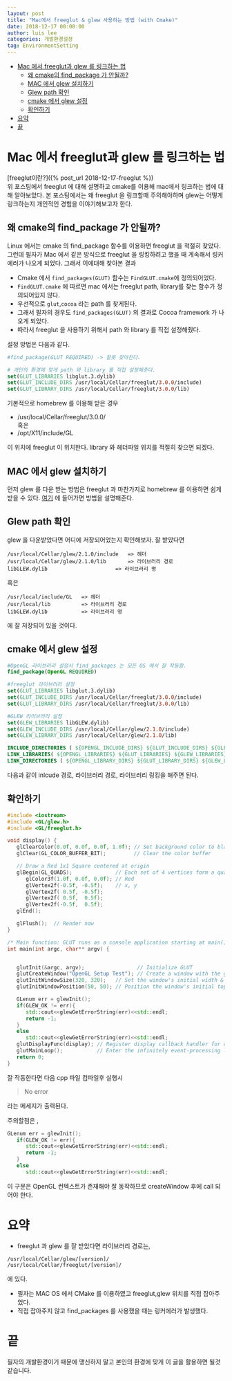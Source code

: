 ```yaml
---
layout: post
title: "Mac에서 freeglut & glew 사용하는 방법 (with Cmake)"
date: 2018-12-17 00:00:00
author: luis lee
categories: 개발환경설정
tag: EnvironmentSetting
---
```


<!-- TOC -->

- [Mac 에서 freeglut과 glew 를 링크하는 법](#mac-%EC%97%90%EC%84%9C-freeglut%EA%B3%BC-glew-%EB%A5%BC-%EB%A7%81%ED%81%AC%ED%95%98%EB%8A%94-%EB%B2%95)
  - [왜 cmake의 find_package 가 안될까?](#%EC%99%9C-cmake%EC%9D%98-findpackage-%EA%B0%80-%EC%95%88%EB%90%A0%EA%B9%8C)
  - [MAC 에서 glew 설치하기](#mac-%EC%97%90%EC%84%9C-glew-%EC%84%A4%EC%B9%98%ED%95%98%EA%B8%B0)
  - [Glew path 확인](#glew-path-%ED%99%95%EC%9D%B8)
  - [cmake 에서 glew 설정](#cmake-%EC%97%90%EC%84%9C-glew-%EC%84%A4%EC%A0%95)
  - [확인하기](#%ED%99%95%EC%9D%B8%ED%95%98%EA%B8%B0)
- [요약](#%EC%9A%94%EC%95%BD)
- [끝](#%EB%81%9D)

<!-- /TOC -->
# Mac 에서 freeglut과 glew 를 링크하는 법

[freeglut이란?]({% post_url 2018-12-17-freeglut %})
<br>
위 포스팅에서 freeglut 에 대해 설명하고 cmake를 이용해 mac에서 링크하는 법에 대해 알아보았다.
본 포스팅에서는 왜 freeglut 을 링크할때 주의해야하며 glew는 어떻게 링크하는지 개인적인 경험을 이야기해보고자 한다.

## 왜 cmake의 find_package 가 안될까?

Linux 에서는 cmake 의 find_package 함수를 이용하면 freeglut 을 적절히 찾았다.
그런데 필자가 Mac 에서 같은 방식으로 freeglut 을 링킹하려고 했을 때 계속해서 링커에러가 나오게 되었다.
그래서 이에대해 찾아본 결과

- Cmake 에서 `find_packages(GLUT)` 함수는 `FindGLUT.cmake`에 정의되어었다.
- `FindGLUT.cmake` 에 따르면 mac 에서는 freeglut path, library를 찾는 함수가 정의되어있지 않다.
- 우선적으로 `glut`,`cocoa` 라는 path 를 찾게된다.
- 그래서 필자의 경우도 `find_packages(GLUT)` 의 결과로 Cocoa framework 가 나오게 되었다.
- 따라서 freeglut 을 사용하기 위해서 path 와 library 를 직접 설정해줬다.

설정 방법은 다음과 같다.

```cmake
#find_package(GLUT REQUIRED) -> 잘못 찾아진다.

# 개인의 환경에 맞게 path 와 library 를 직접 설정해준다.
set(GLUT_LIBRARIES libglut.3.dylib)
set(GLUT_INCLUDE_DIRS /usr/local/Cellar/freeglut/3.0.0/include)
set(GLUT_LIBRARY_DIRS /usr/local/Cellar/freeglut/3.0.0/lib)
```

기본적으로 homebrew 를 이용해 받은 경우

- /usr/local/Cellar/freeglut/3.0.0/
  <br> 혹은
- /opt/X11/include/GL

이 위치에 freeglut 이 위치한다.
library 와 헤더파일 위치를 적절히 찾으면 되겠다.

## MAC 에서 glew 설치하기

먼저 glew 를 다운 받는 방법은 freeglut 과 마찬가지로 homebrew 를 이용하면 쉽게 받을 수 있다.
[여기](https://www.youtube.com/watch?v=D3lIDsSIm6M) 에 들어가면 방법을 설명해준다.

## Glew path 확인

glew 을 다운받았다면 어디에 저장되어었는지 확인해보자.
잘 받았다면

```commandline
/usr/local/Cellar/glew/2.1.0/include   => 헤더
/usr/local/Cellar/glew/2.1.0/lib       => 라이브러리 경로
libGLEW.dylib                      => 라이브러리 명
```

혹은

```commandline
/usr/local/include/GL   => 헤더
/usr/local/lib          => 라이브러리 경로
libGLEW.dylib           => 라이브러리 명
```

에 잘 저장되어 있을 것이다.

## cmake 에서 glew 설정

```cmake
#OpenGL 라이브러리 설정시 find_packages 는 모든 OS 에서 잘 작동함.
find_package(OpenGL REQUIRED)

#freeglut 라이브러리 설정
set(GLUT_LIBRARIES libglut.3.dylib)
set(GLUT_INCLUDE_DIRS /usr/local/Cellar/freeglut/3.0.0/include)
set(GLUT_LIBRARY_DIRS /usr/local/Cellar/freeglut/3.0.0/lib)

#GLEW 라이브러리 설정
set(GLEW_LIBRARIES libGLEW.dylib)
set(GLEW_INCLUDE_DIRS /usr/local/Cellar/glew/2.1.0/include)
set(GLEW_LIBRARY_DIRS /usr/local/Cellar/glew/2.1.0/lib)

INCLUDE_DIRECTORIES ( ${OPENGL_INCLUDE_DIRS} ${GLUT_INCLUDE_DIRS} ${GLEW_INCLUDE_DIRS})
LINK_LIBRARIES( ${OPENGL_LIBRARIES} ${GLUT_LIBRARIES} ${GLEW_LIBRARIES})
LINK_DIRECTORIES ( ${OPENGL_LIBRARY_DIRS} ${GLUT_LIBRARY_DIRS} ${GLEW_LIBRARY_DIRS})
```

다음과 같이 inlcude 경로, 라이브러리 경로, 라이브러리 링킹을 해주면 된다.

## 확인하기

```cpp
#include <iostream>
#include <GL/glew.h>
#include <GL/freeglut.h>

void display() {
   glClearColor(0.0f, 0.0f, 0.0f, 1.0f); // Set background color to black and opaque
   glClear(GL_COLOR_BUFFER_BIT);         // Clear the color buffer

   // Draw a Red 1x1 Square centered at origin
   glBegin(GL_QUADS);              // Each set of 4 vertices form a quad
      glColor3f(1.0f, 0.0f, 0.0f); // Red
      glVertex2f(-0.5f, -0.5f);    // x, y
      glVertex2f( 0.5f, -0.5f);
      glVertex2f( 0.5f,  0.5f);
      glVertex2f(-0.5f,  0.5f);
   glEnd();

   glFlush();  // Render now
}

/* Main function: GLUT runs as a console application starting at main()  */
int main(int argc, char** argv) {


   glutInit(&argc, argv);                 // Initialize GLUT
   glutCreateWindow("OpenGL Setup Test"); // Create a window with the given title
   glutInitWindowSize(320, 320);   // Set the window's initial width & height
   glutInitWindowPosition(50, 50); // Position the window's initial top-left corner

   GLenum err = glewInit();
   if(GLEW_OK != err){
      std::cout<<glewGetErrorString(err)<<std::endl;
      return -1;
   }
   else
      std::cout<<glewGetErrorString(err)<<std::endl;
   glutDisplayFunc(display); // Register display callback handler for window re-paint
   glutMainLoop();           // Enter the infinitely event-processing loop
   return 0;
}
```

잘 작동한다면 다음 cpp 파일 컴파일후 실행시

> No error

라는 메세지가 출력된다.

주의할점은 ,

```cpp
GLenum err = glewInit();
   if(GLEW_OK != err){
      std::cout<<glewGetErrorString(err)<<std::endl;
      return -1;
   }
   else
      std::cout<<glewGetErrorString(err)<<std::endl;
```

이 구문은 OpenGL 컨텍스트가 존재해야 잘 동작하므로 createWindow 후에 call 되어야 한다.

# 요약

- freeglut 과 glew 를 잘 받았다면 라이브러리 경로는,

```commandline
/usr/local/Cellar/glew/[version]/
/usr/local/Cellar/freeglut/[version]/
```

에 있다.

- 필자는 MAC OS 에서 CMake 를 이용하였고 freeglut,glew 위치를 직접 잡아주었다.
- 직접 잡아주지 않고 find_packages 를 사용했을 때는 링커에러가 발생했다.

# 끝

필자의 개발환경이기 때문에 맹신하지 말고 본인의 환경에 맞게 이 글을 활용하면 될것 같습니다.
